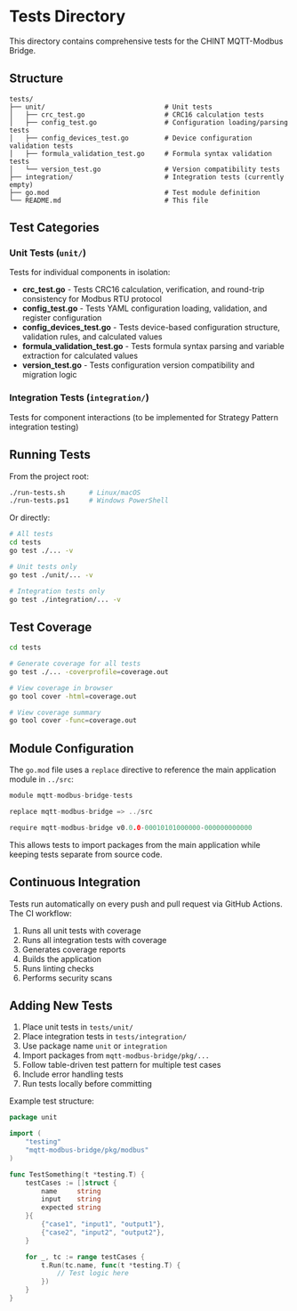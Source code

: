 # Tests Directory

This directory contains comprehensive tests for the CHINT MQTT-Modbus Bridge.

## Structure

```
tests/
├── unit/                              # Unit tests
│   ├── crc_test.go                    # CRC16 calculation tests
│   ├── config_test.go                 # Configuration loading/parsing tests
│   ├── config_devices_test.go         # Device configuration validation tests
│   ├── formula_validation_test.go     # Formula syntax validation tests
│   └── version_test.go                # Version compatibility tests
├── integration/                       # Integration tests (currently empty)
├── go.mod                             # Test module definition
└── README.md                          # This file
```

## Test Categories

### Unit Tests (`unit/`)

Tests for individual components in isolation:

- **crc_test.go** - Tests CRC16 calculation, verification, and round-trip consistency for Modbus RTU protocol
- **config_test.go** - Tests YAML configuration loading, validation, and register configuration
- **config_devices_test.go** - Tests device-based configuration structure, validation rules, and calculated values
- **formula_validation_test.go** - Tests formula syntax parsing and variable extraction for calculated values
- **version_test.go** - Tests configuration version compatibility and migration logic

### Integration Tests (`integration/`)

Tests for component interactions (to be implemented for Strategy Pattern integration testing)

## Running Tests

From the project root:

```bash
./run-tests.sh      # Linux/macOS
./run-tests.ps1     # Windows PowerShell
```

Or directly:

```bash
# All tests
cd tests
go test ./... -v

# Unit tests only
go test ./unit/... -v

# Integration tests only
go test ./integration/... -v
```

## Test Coverage

```bash
cd tests

# Generate coverage for all tests
go test ./... -coverprofile=coverage.out

# View coverage in browser
go tool cover -html=coverage.out

# View coverage summary
go tool cover -func=coverage.out
```

## Module Configuration

The `go.mod` file uses a `replace` directive to reference the main application module in `../src`:

```go
module mqtt-modbus-bridge-tests

replace mqtt-modbus-bridge => ../src

require mqtt-modbus-bridge v0.0.0-00010101000000-000000000000
```

This allows tests to import packages from the main application while keeping tests separate from source code.

## Continuous Integration

Tests run automatically on every push and pull request via GitHub Actions. The CI workflow:

1. Runs all unit tests with coverage
2. Runs all integration tests with coverage
3. Generates coverage reports
4. Builds the application
5. Runs linting checks
6. Performs security scans

## Adding New Tests

1. Place unit tests in `tests/unit/`
2. Place integration tests in `tests/integration/`
3. Use package name `unit` or `integration`
4. Import packages from `mqtt-modbus-bridge/pkg/...`
5. Follow table-driven test pattern for multiple test cases
6. Include error handling tests
7. Run tests locally before committing

Example test structure:

```go
package unit

import (
    "testing"
    "mqtt-modbus-bridge/pkg/modbus"
)

func TestSomething(t *testing.T) {
    testCases := []struct {
        name     string
        input    string
        expected string
    }{
        {"case1", "input1", "output1"},
        {"case2", "input2", "output2"},
    }

    for _, tc := range testCases {
        t.Run(tc.name, func(t *testing.T) {
            // Test logic here
        })
    }
}
```
